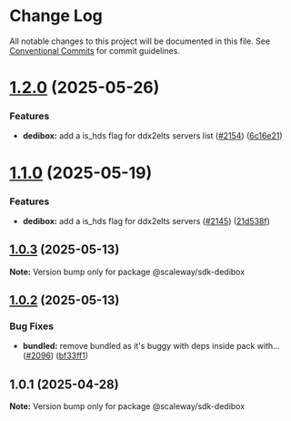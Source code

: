 # Change Log

All notable changes to this project will be documented in this file.
See [Conventional Commits](https://conventionalcommits.org) for commit guidelines.

# [1.2.0](https://github.com/scaleway/scaleway-sdk-js/compare/@scaleway/sdk-dedibox@1.1.0...@scaleway/sdk-dedibox@1.2.0) (2025-05-26)

### Features

- **dedibox:** add a is_hds flag for ddx2elts servers list ([#2154](https://github.com/scaleway/scaleway-sdk-js/issues/2154)) ([6c16e21](https://github.com/scaleway/scaleway-sdk-js/commit/6c16e210968479b811c85fcec41a81a9c9fe8beb))

# [1.1.0](https://github.com/scaleway/scaleway-sdk-js/compare/@scaleway/sdk-dedibox@1.0.3...@scaleway/sdk-dedibox@1.1.0) (2025-05-19)

### Features

- **dedibox:** add a is_hds flag for ddx2elts servers ([#2145](https://github.com/scaleway/scaleway-sdk-js/issues/2145)) ([21d538f](https://github.com/scaleway/scaleway-sdk-js/commit/21d538f790b794851eee1f71f49fbd8de70b9379))

## [1.0.3](https://github.com/scaleway/scaleway-sdk-js/compare/@scaleway/sdk-dedibox@1.0.2...@scaleway/sdk-dedibox@1.0.3) (2025-05-13)

**Note:** Version bump only for package @scaleway/sdk-dedibox

## [1.0.2](https://github.com/scaleway/scaleway-sdk-js/compare/@scaleway/sdk-dedibox@1.0.1...@scaleway/sdk-dedibox@1.0.2) (2025-05-13)

### Bug Fixes

- **bundled:** remove bundled as it's buggy with deps inside pack with… ([#2096](https://github.com/scaleway/scaleway-sdk-js/issues/2096)) ([bf33ff1](https://github.com/scaleway/scaleway-sdk-js/commit/bf33ff1f9cdd951add94817dac27239c86ef5437))

## 1.0.1 (2025-04-28)

**Note:** Version bump only for package @scaleway/sdk-dedibox

